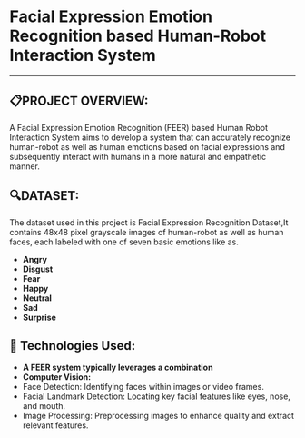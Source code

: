 # Facial Expression Emotion Recognition based Human-Robot Interaction System
- - -

## :clipboard:PROJECT OVERVIEW:

A Facial Expression Emotion Recognition (FEER) based Human Robot Interaction System aims to develop a system that can accurately recognize human-robot as well as human emotions based on facial expressions and subsequently interact with humans in a more natural and empathetic manner.


## :mag:DATASET:

The dataset used in this project is Facial Expression Recognition Dataset,It contains 48x48 pixel grayscale images of human-robot as well as human faces, each labeled with one of seven basic emotions like as.
- **Angry**
- **Disgust**
- **Fear**
- **Happy**
- **Neutral**
- **Sad**
- **Surprise**

##  🤖 Technologies Used:
- **A FEER system typically leverages a combination**
- **Computer Vision:**
 - Face Detection: Identifying faces within images or video frames.   
 - Facial Landmark Detection: Locating key facial features like eyes, nose, and mouth.   
 - Image Processing: Preprocessing images to enhance quality and extract relevant features.







